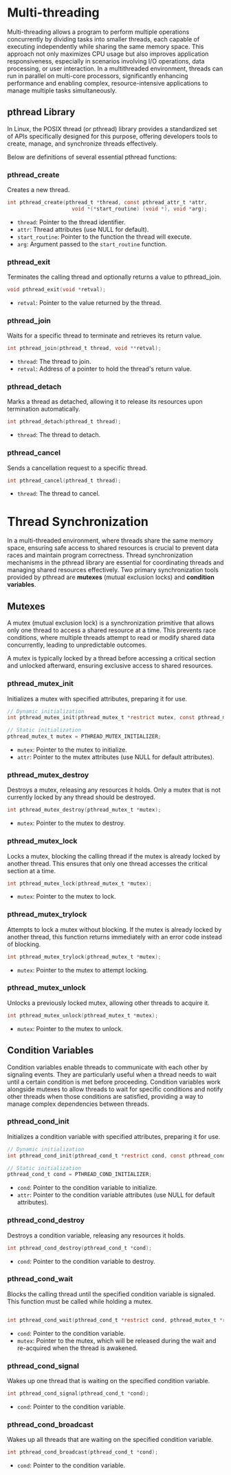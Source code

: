 # Multi-threading

Multi-threading allows a program to perform multiple operations concurrently by dividing tasks into smaller threads, each capable of executing independently while sharing the same memory space. This approach not only maximizes CPU usage but also improves application responsiveness, especially in scenarios involving I/O operations, data processing, or user interaction. In a multithreaded environment, threads can run in parallel on multi-core processors, significantly enhancing performance and enabling complex, resource-intensive applications to manage multiple tasks simultaneously.

## pthread Library

In Linux, the POSIX thread (or pthread) library provides a standardized set of APIs specifically designed for this purpose, offering developers tools to create, manage, and synchronize threads effectively.

Below are definitions of several essential pthread functions:

### pthread_create

Creates a new thread.

```c
int pthread_create(pthread_t *thread, const pthread_attr_t *attr,
                     void *(*start_routine) (void *), void *arg);

```

- `thread`: Pointer to the thread identifier.
- `attr`: Thread attributes (use NULL for default).
- `start_routine`: Pointer to the function the thread will execute.
- `arg`: Argument passed to the `start_routine` function.


### pthread_exit

Terminates the calling thread and optionally returns a value to pthread_join.

```c
void pthread_exit(void *retval);
```

- `retval`: Pointer to the value returned by the thread.


### pthread_join

Waits for a specific thread to terminate and retrieves its return value.

```c
int pthread_join(pthread_t thread, void **retval);
```

- `thread`: The thread to join.
- `retval`: Address of a pointer to hold the thread's return value.


### pthread_detach

Marks a thread as detached, allowing it to release its resources upon termination automatically.

```c
int pthread_detach(pthread_t thread);
```
- `thread`: The thread to detach.


### pthread_cancel

Sends a cancellation request to a specific thread.

```c
int pthread_cancel(pthread_t thread);
```

- `thread`: The thread to cancel.

# Thread Synchronization

In a multi-threaded environment, where threads share the same memory space, ensuring safe access to shared resources is crucial to prevent data races and maintain program correctness. Thread synchronization mechanisms in the pthread library are essential for coordinating threads and managing shared resources effectively. Two primary synchronization tools provided by pthread are **mutexes** (mutual exclusion locks) and **condition variables**.

## Mutexes

A mutex (mutual exclusion lock) is a synchronization primitive that allows only one thread to access a shared resource at a time. This prevents race conditions, where multiple threads attempt to read or modify shared data concurrently, leading to unpredictable outcomes. 

A mutex is typically locked by a thread before accessing a critical section and unlocked afterward, ensuring exclusive access to shared resources.

### pthread_mutex_init

Initializes a mutex with specified attributes, preparing it for use.

```c
// Dynamic initialization
int pthread_mutex_init(pthread_mutex_t *restrict mutex, const pthread_mutexattr_t *restrict attr);

// Static initialization
pthread_mutex_t mutex = PTHREAD_MUTEX_INITIALIZER;
```
- `mutex`: Pointer to the mutex to initialize.
- `attr`: Pointer to the mutex attributes (use NULL for default attributes).


### pthread_mutex_destroy

Destroys a mutex, releasing any resources it holds. Only a mutex that is not currently locked by any thread should be destroyed.

```c
int pthread_mutex_destroy(pthread_mutex_t *mutex);
```

- `mutex`: Pointer to the mutex to destroy.

### pthread_mutex_lock

Locks a mutex, blocking the calling thread if the mutex is already locked by another thread. This ensures that only one thread accesses the critical section at a time.


```c
int pthread_mutex_lock(pthread_mutex_t *mutex);
```
- `mutex`: Pointer to the mutex to lock.


### pthread_mutex_trylock

Attempts to lock a mutex without blocking. If the mutex is already locked by another thread, this function returns immediately with an error code instead of blocking.


```c
int pthread_mutex_trylock(pthread_mutex_t *mutex);
```
- `mutex`: Pointer to the mutex to attempt locking.


### pthread_mutex_unlock
Unlocks a previously locked mutex, allowing other threads to acquire it.

```c
int pthread_mutex_unlock(pthread_mutex_t *mutex);
```

- `mutex`: Pointer to the mutex to unlock.


## Condition Variables

Condition variables enable threads to communicate with each other by signaling events. They are particularly useful when a thread needs to wait until a certain condition is met before proceeding. Condition variables work alongside mutexes to allow threads to wait for specific conditions and notify other threads when those conditions are satisfied, providing a way to manage complex dependencies between threads.

### pthread_cond_init

Initializes a condition variable with specified attributes, preparing it for use.

```c
// Dynamic initialization
int pthread_cond_init(pthread_cond_t *restrict cond, const pthread_condattr_t *restrict attr);

// Static initialization
pthread_cond_t cond = PTHREAD_COND_INITIALIZER;
```

- `cond`: Pointer to the condition variable to initialize.
- `attr`: Pointer to the condition variable attributes (use NULL for default attributes).

### pthread_cond_destroy

Destroys a condition variable, releasing any resources it holds.

```c
int pthread_cond_destroy(pthread_cond_t *cond);
```

- `cond`: Pointer to the condition variable to destroy.

### pthread_cond_wait

Blocks the calling thread until the specified condition variable is signaled. This function must be called while holding a mutex.

```c

int pthread_cond_wait(pthread_cond_t *restrict cond, pthread_mutex_t *restrict mutex);

```

- `cond`: Pointer to the condition variable.
- `mutex`: Pointer to the mutex, which will be released during the wait and re-acquired when the thread is awakened.


### pthread_cond_signal

Wakes up one thread that is waiting on the specified condition variable.

```c
int pthread_cond_signal(pthread_cond_t *cond);
```
- `cond`: Pointer to the condition variable.

### pthread_cond_broadcast

Wakes up all threads that are waiting on the specified condition variable.

```c
int pthread_cond_broadcast(pthread_cond_t *cond);
```

- `cond`: Pointer to the condition variable.